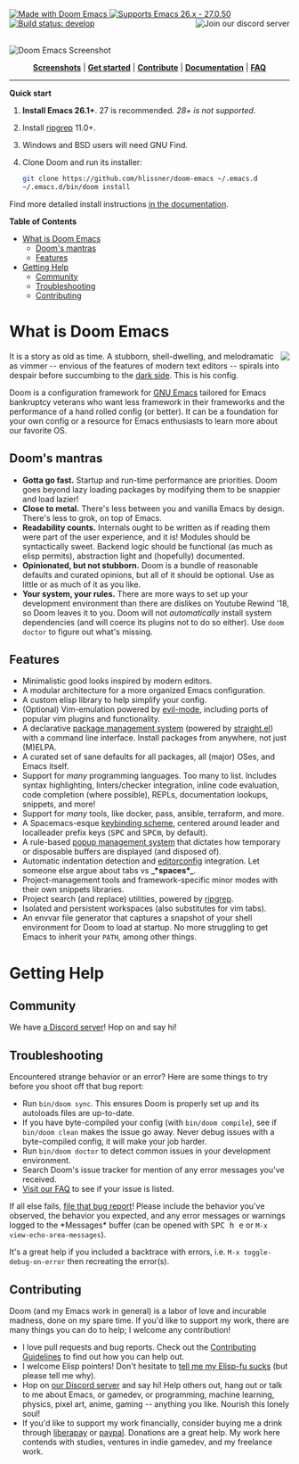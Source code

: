<a href="http://doomemacs.org">
  <img src="https://img.shields.io/github/tag/hlissner/doom-emacs.svg?label=release&color=orange&style=for-the-badge"  alt="Made with Doom Emacs">
</a>
<a href="https://emacs.org">
  <img src="https://img.shields.io/badge/Supports-26.1_--_27.0.50-blueviolet.svg?style=for-the-badge&logo=GNU%20Emacs&logoColor=white" alt="Supports Emacs 26.x - 27.0.50">
</a>
<a href="https://github.com/hlissner/doom-emacs/actions">
  <img src="https://github.com/hlissner/doom-emacs/workflows/CI/badge.svg?style=for-the-badge" alt="Build status: develop">
</a>
<a href="https://discord.gg/qvGgnVx">
  <img src="https://img.shields.io/badge/Discord-blue.svg?logo=discord&label=join&style=for-the-badge" alt="Join our discord server" align="right">
</a>
<br><br>

![Doom Emacs Screenshot](https://raw.githubusercontent.com/hlissner/doom-emacs/screenshots/main.png)

<p align="center">
  <b><a href="/../../tree/screenshots">Screenshots</a></b>
  |
  <b><a href="docs/getting_started.org">Get started</a></b>
  |
  <b><a href="docs/contributing.org">Contribute</a></b>
  |
  <b><a href="docs/index.org">Documentation</a></b>
  |
  <b><a href="docs/faq.org">FAQ</a></b>
</p>

---

**Quick start**

1. **Install Emacs 26.1+**. 27 is recommended. _28+ is not supported_.
2. Install [ripgrep](https://github.com/BurntSushi/ripgrep) 11.0+.
3. Windows and BSD users will need GNU Find.
4. Clone Doom and run its installer:

   ```bash
   git clone https://github.com/hlissner/doom-emacs ~/.emacs.d
   ~/.emacs.d/bin/doom install
   ```

Find more detailed install instructions [in the
documentation](docs/getting_started.org#install).

**Table of Contents**

- [What is Doom Emacs](#what-is-doom-emacs)
    - [Doom's mantras](#dooms-mantras)
    - [Features](#features)
- [Getting Help](#getting-help)
    - [Community](#community)
    - [Troubleshooting](#troubleshooting)
    - [Contributing](#contributing)

# What is Doom Emacs

<a href="http://ultravioletbat.deviantart.com/art/Yay-Evil-111710573">
  <img src="https://github.com/hlissner/doom-emacs/raw/screenshots/cacochan.png" align="right" />
</a>

It is a story as old as time. A stubborn, shell-dwelling, and melodramatic as
vimmer -- envious of the features of modern text editors -- spirals into despair
before succumbing to the [dark side][url:evil-mode]. This is his config.

Doom is a configuration framework for [GNU
Emacs](https://www.gnu.org/software/emacs/) tailored for Emacs bankruptcy
veterans who want less framework in their frameworks and the performance of a
hand rolled config (or better). It can be a foundation for your own config or a
resource for Emacs enthusiasts to learn more about our favorite OS.

## Doom's mantras

- **Gotta go fast.** Startup and run-time performance are priorities. Doom goes
  beyond lazy loading packages by modifying them to be snappier and load lazier!
- **Close to metal.** There's less between you and vanilla Emacs by design.
  There's less to grok, on top of Emacs.
- **Readability counts.** Internals ought to be written as if reading them were
  part of the user experience, and it is! Modules should be syntactically sweet.
  Backend logic should be functional (as much as elisp permits), abstraction
  light and (hopefully) documented.
- **Opinionated, but not stubborn.** Doom is a bundle of reasonable defaults and
  curated opinions, but all of it should be optional. Use as little or as much
  of it as you like.
- **Your system, your rules.** There are more ways to set up your development
  environment than there are dislikes on Youtube Rewind '18, so Doom leaves it
  to you. Doom will not *automatically* install system dependencies (and will
  coerce its plugins not to do so either). Use `doom doctor` to figure out
  what's missing.

## Features

- Minimalistic good looks inspired by modern editors.
- A modular architecture for a more organized Emacs configuration.
- A custom elisp library to help simplify your config.
- (Optional) Vim-emulation powered by [evil-mode][url:evil-mode], including
  ports of popular vim plugins and functionality.
- A declarative [package management system][doom:packages] (powered by
  [straight.el][url:straight]) with a command line interface. Install packages
  from anywhere, not just (M)ELPA.
- A curated set of sane defaults for all packages, all (major) OSes, and Emacs
  itself.
- Support for *many* programming languages. Too many to list. Includes syntax
  highlighting, linters/checker integration, inline code evaluation, code
  completion (where possible), REPLs, documentation lookups, snippets, and more!
- Support for *many* tools, like docker, pass, ansible, terraform, and more.
- A Spacemacs-esque [keybinding scheme][doom:bindings], centered around leader
  and localleader prefix keys (<kbd>SPC</kbd> and <kbd>SPC</kbd><kbd>m</kbd>, by
  default).
- A rule-based [popup management system][doom:popups] that dictates how
  temporary or disposable buffers are displayed (and disposed of).
- Automatic indentation detection and [editorconfig][url:editorconfig]
  integration. Let someone else argue about tabs vs **\_\***spaces**\*\_**.
- Project-management tools and framework-specific minor modes with their own
  snippets libraries.
- Project search (and replace) utilities, powered by [ripgrep][url:ripgrep].
- Isolated and persistent workspaces (also substitutes for vim tabs).
- An envvar file generator that captures a snapshot of your shell environment
  for Doom to load at startup. No more struggling to get Emacs to inherit your
  `PATH`, among other things.

# Getting Help

## Community

We have [a Discord server][url:discord]! Hop on and say hi!

## Troubleshooting

Encountered strange behavior or an error? Here are some things to try before you
shoot off that bug report:

- Run `bin/doom sync`. This ensures Doom is properly set up and its autoloads
  files are up-to-date.
- If you have byte-compiled your config (with `bin/doom compile`), see if
  `bin/doom clean` makes the issue go away. Never debug issues with a
  byte-compiled config, it will make your job harder.
- Run `bin/doom doctor` to detect common issues in your development environment.
- Search Doom's issue tracker for mention of any error messages you've received.
- [Visit our FAQ][docs:faq] to see if your issue is listed.

If all else fails, [file that bug report][github:new-issue]! Please include the
behavior you've observed, the behavior you expected, and any error messages or
warnings logged to the \*Messages\* buffer (can be opened with <kbd>SPC h
e</kbd> or `M-x view-echo-area-messages`).

It's a great help if you included a backtrace with errors, i.e. `M-x
toggle-debug-on-error` then recreating the error(s).

## Contributing

Doom (and my Emacs work in general) is a labor of love and incurable madness,
done on my spare time. If you'd like to support my work, there are many things
you can do to help; I welcome any contribution!

- I love pull requests and bug reports. Check out the [Contributing
  Guidelines][docs:contributing] to find out how you can help out.
- I welcome Elisp pointers! Don't hesitate to [tell me my Elisp-fu
  sucks][github:new-issue] (but please tell me why).
- Hop on [our Discord server][url:discord] and say hi! Help others out, hang out
  or talk to me about Emacs, or gamedev, or programming, machine learning,
  physics, pixel art, anime, gaming -- anything you like. Nourish this lonely
  soul!
- If you'd like to support my work financially, consider buying me a drink
  through [liberapay][url:liberapay] or [paypal][url:paypal]. Donations are a
  great help. My work here contends with studies, ventures in indie gamedev, and
  my freelance work.

[docs:wiki]: docs/index.org
[docs:wiki-quickstart]: docs/getting_started.org
[docs:wiki-modules]: docs/index.org#Module%20List
[docs:wiki-customization]: docs/getting_started.org#Customize
[docs:contributing]: docs/contributing.org
[docs:faq]: docs/faq.org
[github:new-issue]: https://github.com/hlissner/doom-emacs/issues/new
[doom:bindings]: modules/config/default/+evil-bindings.el
[doom:packages]: core/autoload/packages.el
[doom:popups]: modules/ui/popup/README.org
[url:discord]: https://discord.gg/qvGgnVx
[url:liberapay]: https://liberapay.com/hlissner/donate
[url:paypal]: https://paypal.me/henriklissner/10
[url:editorconfig]: http://editorconfig.org/
[url:evil-mode]: https://github.com/emacs-evil/evil
[url:ripgrep]: https://github.com/BurntSushi/ripgrep
[url:straight]: https://github.com/raxod502/straight.el
